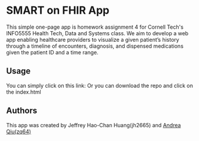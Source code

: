 # SMART on FHIR App
This simple one-page app is homework assignment 4 for Cornell Tech's INFO5555 Health Tech, Data and Systems class.
We aim to develop a web app enabling healthcare providers to visualize a given patient’s history through a timeline of encounters, diagnosis, and dispensed medications given the patient ID and a time range.


## Usage
You can simply click on this link:
Or you can download the repo and click on the index.html

## Authors
This app was created by Jeffrey Hao-Chan Huang(jh2665) and [Andrea Qiu(zq64)](https://github.com/ziyuqiu)